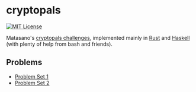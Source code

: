 # cryptopals

[![MIT License](https://img.shields.io/badge/license-MIT-blue.svg)](https://github.com/jtobin/cryptopals/blob/master/LICENSE)

Matasano's [cryptopals challenges](http://cryptopals.com/), implemented mainly
in [Rust](https://www.rust-lang.org) and [Haskell](https://haskell-lang.org/)
(with plenty of help from bash and friends).

## Problems

* [Problem Set 1](docs/s1.md)
* [Problem Set 2](docs/s2.md)

